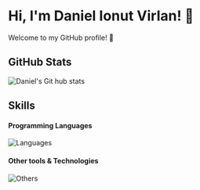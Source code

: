 # Hi, I'm Daniel Ionut Virlan! 👋
Welcome to my GitHub profile! 🌟

## GitHub Stats
![Daniel's Git hub stats](https://github-readme-stats.vercel.app/api?username=DanielIVirlan&show_icons=true&theme=monokai)

## Skills
#### Programming Languages
![Languages](https://skillicons.dev/icons?i=c,python,java)

#### Other tools & Technologies
![Others](https://skillicons.dev/icons?i=git,github,vscode,visualstudio,eclipse,clion,idea,pycharm,arduino,latex)


